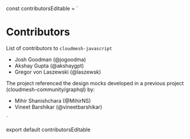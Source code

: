 const contributorsEditable = `

# Contributors 

List of contributors to `cloudmesh-javascript`

- Josh Goodman (@jogoodma)
- Akshay Gupta (@akshaygpt)
- Gregor von Laszewski (@laszewsk)

The project referenced the design mocks developed in a previous project (cloudmesh-community/graphql) by:

- Mihir Shanishchara (@MihirNS)
- Vineet Barshikar (@vineetbarshikar)

`

export default contributorsEditable